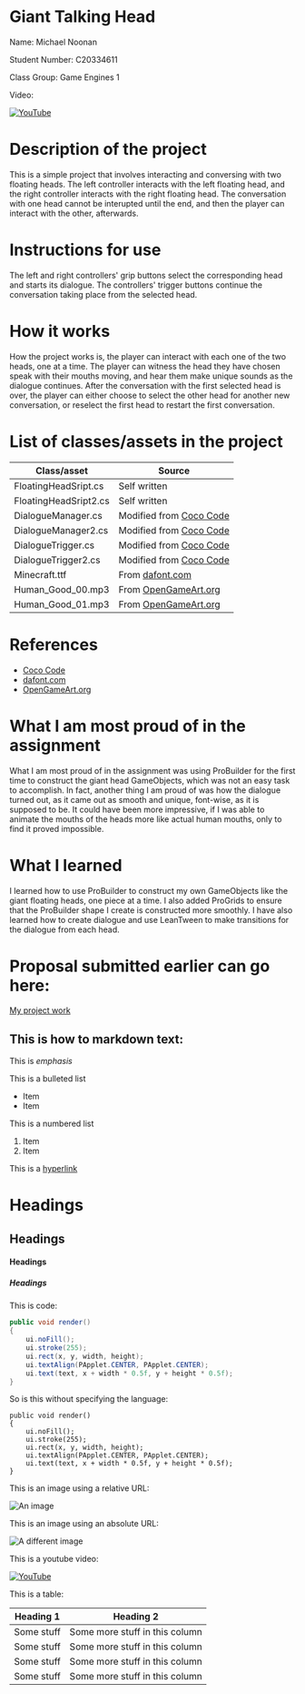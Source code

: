 # Giant Talking Head

Name: Michael Noonan

Student Number: C20334611

Class Group: Game Engines 1

Video:

[![YouTube]()]()

# Description of the project

This is a simple project that involves interacting and conversing with two floating heads. The left controller interacts with the left floating head, and the right controller interacts with the right floating head. The conversation with one head cannot be interupted until the end, and then the player can interact with the other, afterwards.

# Instructions for use

The left and right controllers' grip buttons select the corresponding head and starts its dialogue. The controllers' trigger buttons continue the conversation taking place from the selected head.

# How it works

How the project works is, the player can interact with each one of the two heads, one at a time. The player can witness the head they have chosen speak with their mouths moving, and hear them make unique sounds as the dialogue continues. After the conversation with the first selected head is over, the player can either choose to select the other head for another new conversation, or reselect the first head to restart the first conversation.

# List of classes/assets in the project

| Class/asset | Source |
|-----------|-----------|
| FloatingHeadSript.cs | Self written |
| FloatingHeadSript2.cs | Self written |
| DialogueManager.cs | Modified from [Coco Code](https://www.youtube.com/watch?v=PswC-HlKZqA) |
| DialogueManager2.cs | Modified from [Coco Code](https://www.youtube.com/watch?v=PswC-HlKZqA) |
| DialogueTrigger.cs | Modified from [Coco Code](https://www.youtube.com/watch?v=PswC-HlKZqA) |
| DialogueTrigger2.cs | Modified from [Coco Code](https://www.youtube.com/watch?v=PswC-HlKZqA) |
| Minecraft.ttf | From [dafont.com](https://www.dafont.com/minecraft.font) |
| Human_Good_00.mp3 | From [OpenGameArt.org](https://opengameart.org/content/voices-sound-effects-library) |
| Human_Good_01.mp3 | From [OpenGameArt.org](https://opengameart.org/content/voices-sound-effects-library) |

# References
* [Coco Code](https://www.youtube.com/c/cococode)
* [dafont.com](https://www.dafont.com)
* [OpenGameArt.org](https://opengameart.org)

# What I am most proud of in the assignment

What I am most proud of in the assignment was using ProBuilder for the first time to construct the giant head GameObjects, which was not an easy task to accomplish. In fact, another thing I am proud of was how the dialogue turned out, as it came out as smooth and unique, font-wise, as it is supposed to be. It could have been more impressive, if I was able to animate the mouths of the heads more like actual human mouths, only to find it proved impossible.

# What I learned

I learned how to use ProBuilder to construct my own GameObjects like the giant floating heads, one piece at a time. I also added ProGrids to ensure that the ProBuilder shape I create is constructed more smoothly. I have also learned how to create dialogue and use LeanTween to make transitions for the dialogue from each head.

# Proposal submitted earlier can go here:

[My project work](https://github.com/MN-Cool/michael-noonan-giant-talking-head)

## This is how to markdown text:

This is *emphasis*

This is a bulleted list

- Item
- Item

This is a numbered list

1. Item
1. Item

This is a [hyperlink](http://bryanduggan.org)

# Headings
## Headings
#### Headings
##### Headings

This is code:

```Java
public void render()
{
	ui.noFill();
	ui.stroke(255);
	ui.rect(x, y, width, height);
	ui.textAlign(PApplet.CENTER, PApplet.CENTER);
	ui.text(text, x + width * 0.5f, y + height * 0.5f);
}
```

So is this without specifying the language:

```
public void render()
{
	ui.noFill();
	ui.stroke(255);
	ui.rect(x, y, width, height);
	ui.textAlign(PApplet.CENTER, PApplet.CENTER);
	ui.text(text, x + width * 0.5f, y + height * 0.5f);
}
```

This is an image using a relative URL:

![An image](images/p8.png)

This is an image using an absolute URL:

![A different image](https://bryanduggandotorg.files.wordpress.com/2019/02/infinite-forms-00045.png?w=595&h=&zoom=2)

This is a youtube video:

[![YouTube](http://img.youtube.com/vi/J2kHSSFA4NU/0.jpg)](https://www.youtube.com/watch?v=J2kHSSFA4NU)

This is a table:

| Heading 1 | Heading 2 |
|-----------|-----------|
|Some stuff | Some more stuff in this column |
|Some stuff | Some more stuff in this column |
|Some stuff | Some more stuff in this column |
|Some stuff | Some more stuff in this column |

